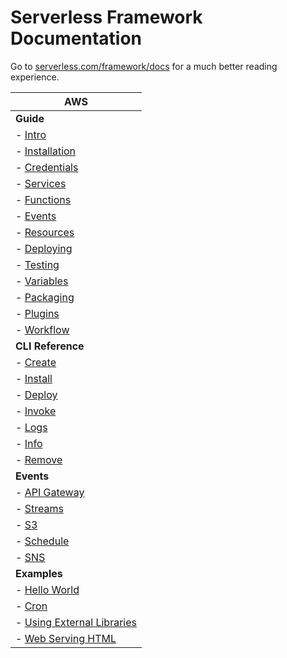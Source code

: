<!--
title: Serverless Framework Documentation
menuText: Docs
layout: Doc
-->

# Serverless Framework Documentation

Go to [serverless.com/framework/docs](https://www.serverless.com/framework/docs) for a much better reading experience.

| AWS |
| ------------- |
| **Guide** |
|  - [Intro](./providers/aws/guide/intro.md) |
|  - [Installation](./providers/aws/guide/installation.md) |
|  - [Credentials](./providers/aws/guide/credentials.md) |
|  - [Services](./providers/aws/guide/services.md) |
|  - [Functions](./providers/aws/guide/functions.md) |
|  - [Events](./providers/aws/guide/events.md) |
|  - [Resources](./providers/aws/guide/resources.md) |
|  - [Deploying](./providers/aws/guide/deploying.md) |
|  - [Testing](./providers/aws/guide/testing.md) |
|  - [Variables](./providers/aws/guide/variables.md) |
|  - [Packaging](./providers/aws/guide/packaging.md) |
|  - [Plugins](./providers/aws/guide/plugins.md) |
|  - [Workflow](./providers/aws/guide/workflow.md) |
| **CLI Reference** |
|  - [Create](./providers/aws/cli-reference/create.md) |
|  - [Install](./providers/aws/cli-reference/install.md) |
|  - [Deploy](./providers/aws/cli-reference/deploy.md) |
|  - [Invoke](./providers/aws/cli-reference/invoke.md) |
|  - [Logs](./providers/aws/cli-reference/logs.md) |
|  - [Info](./providers/aws/cli-reference/info.md) |
|  - [Remove](./providers/aws/cli-reference/remove.md) |
| **Events** |
|  - [API Gateway](./providers/aws/events/apigateway.md) |
|  - [Streams](./providers/aws/events/streams.md) |
|  - [S3](./providers/aws/events/s3.md) |
|  - [Schedule](./providers/aws/events/schedule.md) |
|  - [SNS](./providers/aws/events/sns.md) |
| **Examples** |
|  - [Hello World](./providers/aws/examples/hello-world.md) |
|  - [Cron](./providers/aws/examples/cron.md) |
|  - [Using External Libraries](./providers/aws/examples/using-external-libraries.md) |
|  - [Web Serving HTML](./providers/aws/examples/web-serving-html.md) |